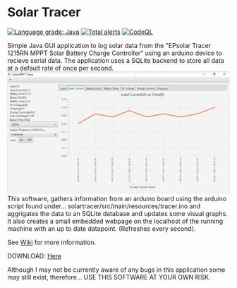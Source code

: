 # Solar Tracer

[![Language grade: Java](https://img.shields.io/lgtm/grade/java/g/javachaos/SolarTracer.svg?logo=lgtm&logoWidth=18)](https://lgtm.com/projects/g/javachaos/SolarTracer/context:java)
[![Total alerts](https://img.shields.io/lgtm/alerts/g/javachaos/SolarTracer.svg?logo=lgtm&logoWidth=18)](https://lgtm.com/projects/g/javachaos/SolarTracer/alerts/)
[![CodeQL](https://github.com/javachaos/SolarTracer/actions/workflows/codeql-analysis.yml/badge.svg)](https://github.com/javachaos/SolarTracer/actions/workflows/codeql-analysis.yml)

Simple Java GUI application to log solar data from the "EPsolar Tracer 1215RN MPPT Solar Battery Charge Controller" using an arduino device to recieve serial data. The application uses a SQLite backend to store all data at a default rate of once per second.
![](https://github.com/javachaos/SolarTracer/blob/master/src/main/resources/solar_tracer.png)
This software, gathers information from an arduino board using the arduino script found under... solartracer/src/main/resources/tracer.ino and aggrigates the data to an SQLite database and updates some visual graphs. It also creates a small embedded webpage on the localhost of the running machine with an up to date datapoint. (Refreshes every second).

See [Wiki](https://github.com/javachaos/SolarTracer/wiki) for more information.

DOWNLOAD: [Here](https://github.com/javachaos/SolarTracer/blob/master/bin/SolarTracer.exe?raw=true)

Although I may not be currently aware of any bugs in this application some may still exist, therefore...
USE THIS SOFTWARE AT YOUR OWN RISK.

